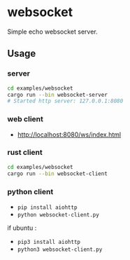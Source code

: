 # websocket

Simple echo websocket server.

## Usage

### server

```bash
cd examples/websocket
cargo run --bin websocket-server
# Started http server: 127.0.0.1:8080
```

### web client

- [http://localhost:8080/ws/index.html](http://localhost:8080/ws/index.html)

### rust client

```bash
cd examples/websocket
cargo run --bin websocket-client
```

### python client

- ``pip install aiohttp``
- ``python websocket-client.py``

if ubuntu :

- ``pip3 install aiohttp``
- ``python3 websocket-client.py``
